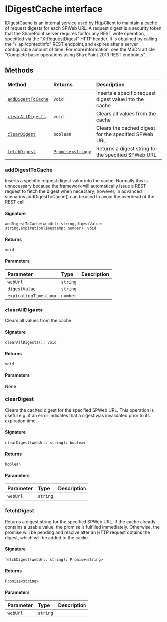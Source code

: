 # IDigestCache interface





IDigestCache is an internal service used by HttpClient to maintain a cache of request digests 
for each SPWeb URL. A request digest is a security token that the SharePoint server requires for 
for any REST write operation, specified via the "X-RequestDigest" HTTP header. It is obtained 
by calling the "/_api/contextinfo" REST endpoint, and expires after a server configurable amount 
of time. For more information, see the MSDN article 
"Complete basic operations using SharePoint 2013 REST endpoints".







## Methods

| Method	   |  Returns	| Description|
|:-------------|:-------|:-----------|
|[`addDigestToCache`](#adddigesttocache)      | `void` | Inserts a specific request digest value into the cache |
|[`clearAllDigests`](#clearalldigests)      | `void` | Clears all values from the cache |
|[`clearDigest`](#cleardigest)      | `boolean` | Clears the cached digest for the specified SPWeb URL |
|[`fetchDigest`](#fetchdigest)      | [`Promise<string>`](promise.md) | Returns a digest string for the specified SPWeb URL |



### addDigestToCache

Inserts a specific request digest value into the cache. Normally this is unnecessary because 
the framework will automatically issue a REST request to fetch the digest when necessary; 
however, in advanced scenarios addDigestToCache() can be used to avoid the overhead of the 
REST call. 


#### Signature
`addDigestToCache(webUrl: string,digestValue: string,expirationTimestamp: number): void`

#### Returns
`void`

#### Parameters


| Parameter	   | Type    | Description |
|:-------------|:---------------|:------------|
| `webUrl`    | `string` |  |
| `digestValue`    | `string` |  |
| `expirationTimestamp`    | `number` |  |


### clearAllDigests

Clears all values from the cache.

#### Signature
`clearAllDigests(): void`

#### Returns
`void`

#### Parameters
None


### clearDigest

Clears the cached digest for the specified SPWeb URL. This operation is useful 
e.g. if an error indicates that a digest was invalidated prior to its expiration time. 


#### Signature
`clearDigest(webUrl: string): boolean`

#### Returns
`boolean`

#### Parameters


| Parameter	   | Type    | Description |
|:-------------|:---------------|:------------|
| `webUrl`    | `string` |  |


### fetchDigest

Returns a digest string for the specified SPWeb URL. If the cache already contains a usable value, 
the promise is fulfilled immediately. Otherwise, the promise will be pending and resolve after 
an HTTP request obtains the digest, which will be added to the cache.

#### Signature
`fetchDigest(webUrl: string): Promise<string>`

#### Returns
[`Promise<string>`](promise.md)

#### Parameters


| Parameter	   | Type    | Description |
|:-------------|:---------------|:------------|
| `webUrl`    | `string` |  |

